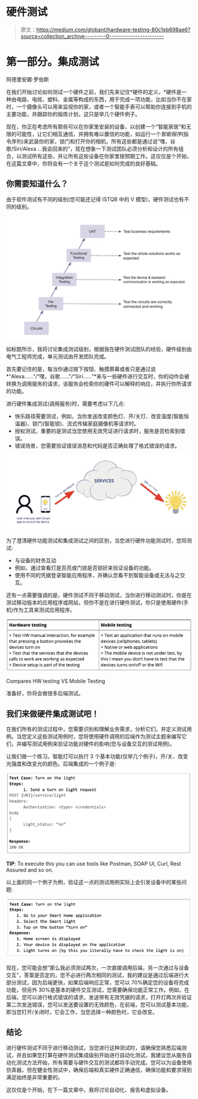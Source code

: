 # 硬件测试

> 原文：<https://medium.com/globant/hardware-testing-80c1eb698ae6?source=collection_archive---------0----------------------->

# 第一部分。集成测试

阿德里安娜·罗伯斯

在我们开始讨论如何测试一个硬件之前，我们先来记住*硬件的定义。*硬件是一种由电路、电缆、塑料、金属等构成的东西，用于完成一项功能，比如当你不在家时，一个摄像头可以用来监视你的家，或者一个智能手表可以帮助你连接到手机的主要功能，并跟踪你的锻炼计划，这只是举几个硬件例子。

现在，你正在考虑所有那些可以在你家里安装的设备，以创建一个“智能家居”和无限的可能性，让它们相互通信，并拥有难以置信的功能，如运行一个*智能程序*(指令序列)来武装你的家，锁门和打开你的相机，所有这些都是通过说“嘿，谷歌/Siri/Alexa …我会回来的”，现在想象一下测试团队必须分析和设计的所有组合，以测试所有这些，并让所有这些设备在你家里按预期工作。这仅仅是个开始，在这篇文章中，你将会有一个关于这个测试是如何完成的良好基础。

## 你需要知道什么？

由于软件测试有不同的级别(您可能还记得 ISTQB 中的 V 模型)，硬件测试也有不同的级别。

![](img/212e2b2a2ed34a527136a11a28c23615.png)

如标题所示，我将讨论集成测试级别，根据我在硬件测试团队的经验，硬件级别由电气工程师完成，单元测试由开发团队完成。

首先要记住的是，每当你通过按下按钮、触摸屏幕或者只是通过说*“Alexa……”*/*“嘿，谷歌……”*/*“Siri……”*来与一些硬件进行交互时，你的动作会被转换为调用服务的请求，该服务会检索你的硬件可以解释的响应，并执行你所请求的功能。

进行硬件集成测试(调用服务)时，需要考虑以下几点:

*   快乐路径需要测试，例如，当你发送改变颜色灯、开/关灯、改变温度(智能恒温器)、锁门(智能锁)、流式传输家庭摄像机等请求时。
*   授权测试，重要的是测试当您使用无效凭证进行请求时，服务是否检索到错误。
*   错误场景，您需要验证错误消息和代码是否正确处理了格式错误的请求。

![](img/16ba17e6bca8b1985bbf4a9cfea7db09.png)

为了澄清硬件功能测试和集成测试之间的区别，当您进行硬件功能测试时，您将测试:

*   与设备的财务互动
*   例如，通过查看灯是否亮或门锁是否锁好来验证设备的功能。
*   使用不同的凭据登录智能应用程序，并确认您看不到智能设备或无法与之交互。

还有一点需要强调的是，硬件测试不同于移动测试，当你进行移动测试时，你是在测试移动版本的应用程序或网站，但你不是在进行硬件测试，你只是使用硬件(手机)作为工具来测试应用程序。

![](img/cf456aed79312204073add19e4a3a866.png)

Compares HW testing VS Mobile Testing

准备好，你将会做很多后端测试。

## 我们来做硬件集成测试吧！

在我们所有的测试过程中，您需要识别和理解业务需求，分析它们，并定义测试用例。当您定义这些测试用例时，您将使用硬件调用的后端作为测试主题来编写它们，并编写测试用例来验证功能对硬件的影响(您与设备交互的测试用例)。

让我们做一个练习。智能灯可以执行 3 个基本功能(仅举几个例子)，开/关、改变光强度和改变光的颜色。后端集成的一个例子是:

![](img/86ea0b7f981e47a83f94e2ccc45fb14e.png)

**TIP**: To execute this you can use tools like Postman, SOAP UI, Curl, Rest Assured and so on.

以上面的同一个例子为例，验证这一点的测试用例实际上会引发设备中的某些问题:

![](img/205203f5a5380b29cf57220b435ed035.png)

现在，您可能会想“那么我必须测试两次，一次直接调用后端，另一次通过与设备交互”，答案是否定的，您不必进行两次相同的测试，我的建议是通过后端进行大部分测试，因为后端更快，如果后端响应正常，您可以 70%确定您的设备将完成功能，但另外 30%是基本的硬件交互测试，您需要确保功能正常工作。例如，在后端，您可以进行格式错误的请求，发送带有无效凭据的请求，打开灯两次并验证第二次发送错误，您可以发送要设置的无效颜色，在前端，您可以测试基本功能，即当您打开/关闭时，它会工作，当您选择一种颜色时，它会改变。

## 结论

进行硬件测试不同于进行移动测试，当您进行这种测试时，请确保您熟悉后端测试，并且如果您打算在硬件测试集成级别开始进行自动化测试，我建议您从服务自动化测试方法开始，所有需要与硬件交互的测试都将手动完成。您可以为设备使用仿真器，但在健全性测试中，确保后端和真实硬件正确通信，确保功能和要求得到满足始终是非常重要的。

这仅仅是个开始，在下一篇文章中，我将讨论自动化、报告和虚拟设备。